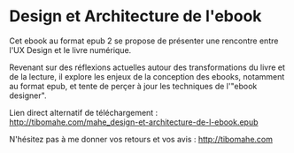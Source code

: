 Design et Architecture de l'ebook
=====================

Cet ebook au format epub 2 se propose de présenter une rencontre entre l'UX Design et le livre numérique.

Revenant sur des réflexions actuelles autour des transformations du livre et de la lecture, il explore les enjeux de la conception des ebooks, notamment au format epub, et tente de perçer à jour les techniques de l'"ebook designer".

Lien direct alternatif de téléchargement : http://tibomahe.com/mahe_design-et-architecture-de-l-ebook.epub

N'hésitez pas à me donner vos retours et vos avis : http://tibomahe.com
